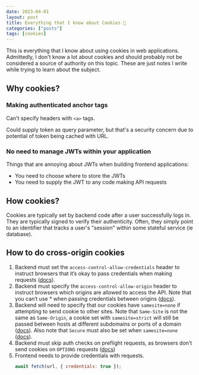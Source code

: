 ```yaml
---
date: 2023-04-01
layout: post
title: Everything that I know about Cookies 🍪
categories: ["posts"]
tags: [cookies]
---
```


This is everything that I know about using cookies in web applications.  Admittedly, I don't know a lot about cookies and should probably not be considered a source of authority on this topic.  These are just notes I write while trying to learn about the subject.

## Why cookies?

### Making authenticated anchor tags

Can't specify headers with `<a>` tags.

Could supply token as query parameter, but that's a security concern due to potential of token being cached with URL.

### No need to manage JWTs within your application

Things that are annoying about JWTs when building frontend applications:

* You need to choose where to store the JWTs
* You need to supply the JWT to any code making API requests

## How cookies?

Cookies are typically set by backend code after a user successfully logs in.  They are typically signed to verify their authenticity.  Often, they simply point to an identifier that tracks a user's "session"  within some stateful service (ie database).

## How to do cross-origin cookies


1. Backend must set the `access-control-allow-credentials` header to instruct browsers that it’s okay to pass credentials when making requests ([docs](https://developer.mozilla.org/en-US/docs/Web/HTTP/Headers/Access-Control-Allow-Credentials)).
2. Backend must specify the `access-control-allow-origin` header to instruct browsers which origins are allowed to access the API. Note that you can’t use * when passing credentials between origins ([docs](https://developer.mozilla.org/en-US/docs/Web/HTTP/CORS/Errors/CORSNotSupportingCredentials)).
3. Backend will need to specify that our cookies have `samesite=none` if attempting to send cookie to other sites. Note that `Same-Site` is not the same as `Same-Origin`, a cookie set with `samesite=strict` will still be passed between hosts at different subdomains or ports of a domain ([docs](https://web.dev/same-site-same-origin/)).   Also note that `Secure` must also be set when `samesite=none` ([docs](https://developer.mozilla.org/en-US/docs/Web/HTTP/Headers/Set-Cookie/SameSite)).
5. Backend must skip auth checks on preflight requests, as browsers don’t send cookies on `OPTIONS` requests ([docs](https://www.w3.org/TR/2020/SPSD-cors-20200602/#cross-origin-request-with-preflight-0))
6. Frontend needs to provide credentials with requests.
    ```js
    await fetch(url, { credentials: true });
    ```
